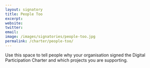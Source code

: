 ```yaml
---
layout: signatory
title: People Too
excerpt: 
website: 
twitter: 
email: 
image: /images/signatories/people-too.jpg
permalink: /charter/people-too/
---
```


Use this space to tell people why your organisation signed the Digital Participation Charter and which projects you are supporting.